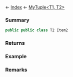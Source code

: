 ← [Index](Api-Index) ← [MyTuple<T1, T2>](VRage.MyTuple`2)

### Summary

```csharp
public public class T2 Item2
```

### Returns

### Example

### Remarks

